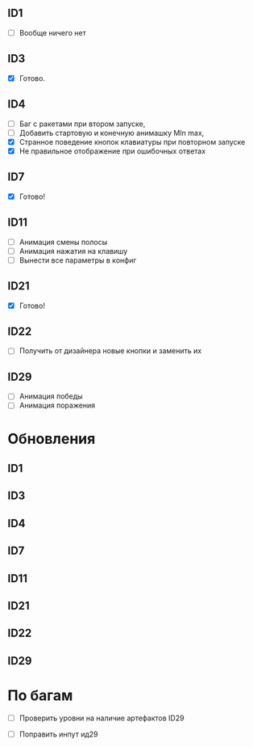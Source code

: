 ## ID1
- [ ] Вообще ничего нет
## ID3
- [x] Готово.
## ID4
- [ ] Баг с ракетами при втором запуске, 
- [ ] Добавить стартовую и конечную анимашку MIn max,
- [x] Странное поведение кнопок клавиатуры при повторном запуске
- [x] Не правильное отображение при ошибочных ответах
## ID7
- [x] Готово!
## ID11
- [ ] Анимация смены полосы
- [ ] Анимация нажатия на клавишу 
- [ ] Вынести все параметры в конфиг
## ID21
- [x] Готово!
## ID22
- [ ] Получить от дизайнера новые кнопки и заменить их
## ID29
- [ ] Анимация победы
- [ ] Анимация поражения
# Обновления
## ID1

## ID3

## ID4

## ID7

## ID11

## ID21

## ID22

## ID29


# По багам
- [ ] Проверить уровни на наличие артефактов ID29
- [ ] Поправить инпут ид29


